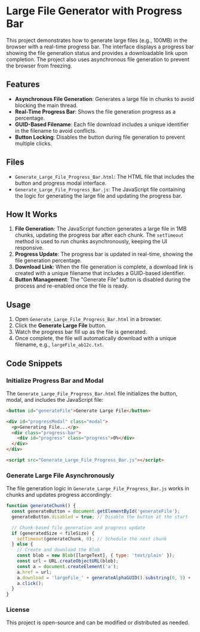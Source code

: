 # Large File Generator with Progress Bar

This project demonstrates how to generate large files (e.g., 100MB) in the browser with a real-time progress bar. The interface displays a progress bar showing the file generation status and provides a downloadable link upon completion. The project also uses asynchronous file generation to prevent the browser from freezing.

## Features

- **Asynchronous File Generation**: Generates a large file in chunks to avoid blocking the main thread.
- **Real-Time Progress Bar**: Shows the file generation progress as a percentage.
- **GUID-Based Filename**: Each file download includes a unique identifier in the filename to avoid conflicts.
- **Button Locking**: Disables the button during file generation to prevent multiple clicks.

## Files

- `Generate_Large_File_Progress_Bar.html`: The HTML file that includes the button and progress modal interface.
- `Generate_Large_File_Progress_Bar.js`: The JavaScript file containing the logic for generating the large file and updating the progress bar.

## How It Works

1. **File Generation**: The JavaScript function generates a large file in 1MB chunks, updating the progress bar after each chunk. The `setTimeout` method is used to run chunks asynchronously, keeping the UI responsive.
2. **Progress Update**: The progress bar is updated in real-time, showing the file generation percentage.
3. **Download Link**: When the file generation is complete, a download link is created with a unique filename that includes a GUID-based identifier.
4. **Button Management**: The "Generate File" button is disabled during the process and re-enabled once the file is ready.

## Usage

1. Open `Generate_Large_File_Progress_Bar.html` in a browser.
2. Click the **Generate Large File** button.
3. Watch the progress bar fill up as the file is generated.
4. Once complete, the file will automatically download with a unique filename, e.g., `largeFile_ab12c.txt`.

## Code Snippets

### Initialize Progress Bar and Modal

The `Generate_Large_File_Progress_Bar.html` file initializes the button, modal, and includes the JavaScript file:

```html
<button id="generateFile">Generate Large File</button>

<div id="progressModal" class="modal">
  <p>Generating File...</p>
  <div class="progress-bar">
    <div id="progress" class="progress">0%</div>
  </div>
</div>

<script src="Generate_Large_File_Progress_Bar.js"></script>
```

### Generate Large File Asynchronously

The file generation logic in `Generate_Large_File_Progress_Bar.js` works in chunks and updates progress accordingly:

```javascript
function generateChunk() {
  const generateButton = document.getElementById('generateFile');
  generateButton.disabled = true; // Disable the button at the start

  // Chunk-based file generation and progress update
  if (generatedSize < fileSize) {
    setTimeout(generateChunk, 0); // Schedule the next chunk
  } else {
    // Create and download the Blob
    const blob = new Blob([largeText], { type: 'text/plain' });
    const url = URL.createObjectURL(blob);
    const a = document.createElement('a');
    a.href = url;
    a.download = 'largeFile_' + generateAlphaGUID().substring(0, 5) + '.txt';
    a.click();
  }
}
```

### License

This project is open-source and can be modified or distributed as needed.



